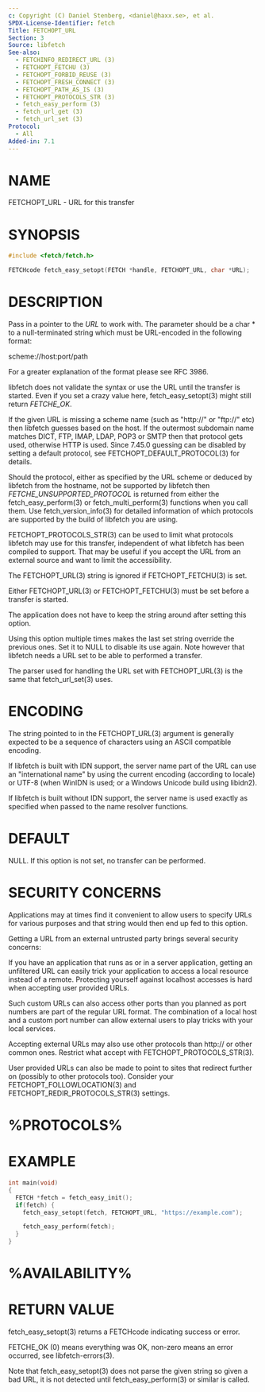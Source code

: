 ```yaml
---
c: Copyright (C) Daniel Stenberg, <daniel@haxx.se>, et al.
SPDX-License-Identifier: fetch
Title: FETCHOPT_URL
Section: 3
Source: libfetch
See-also:
  - FETCHINFO_REDIRECT_URL (3)
  - FETCHOPT_FETCHU (3)
  - FETCHOPT_FORBID_REUSE (3)
  - FETCHOPT_FRESH_CONNECT (3)
  - FETCHOPT_PATH_AS_IS (3)
  - FETCHOPT_PROTOCOLS_STR (3)
  - fetch_easy_perform (3)
  - fetch_url_get (3)
  - fetch_url_set (3)
Protocol:
  - All
Added-in: 7.1
---
```


# NAME

FETCHOPT_URL - URL for this transfer

# SYNOPSIS

~~~c
#include <fetch/fetch.h>

FETCHcode fetch_easy_setopt(FETCH *handle, FETCHOPT_URL, char *URL);
~~~

# DESCRIPTION

Pass in a pointer to the *URL* to work with. The parameter should be a
char * to a null-terminated string which must be URL-encoded in the following
format:

scheme://host:port/path

For a greater explanation of the format please see RFC 3986.

libfetch does not validate the syntax or use the URL until the transfer is
started. Even if you set a crazy value here, fetch_easy_setopt(3) might
still return *FETCHE_OK*.

If the given URL is missing a scheme name (such as "http://" or "ftp://" etc)
then libfetch guesses based on the host. If the outermost subdomain name
matches DICT, FTP, IMAP, LDAP, POP3 or SMTP then that protocol gets used,
otherwise HTTP is used. Since 7.45.0 guessing can be disabled by setting a
default protocol, see FETCHOPT_DEFAULT_PROTOCOL(3) for details.

Should the protocol, either as specified by the URL scheme or deduced by
libfetch from the hostname, not be supported by libfetch then
*FETCHE_UNSUPPORTED_PROTOCOL* is returned from either the fetch_easy_perform(3)
or fetch_multi_perform(3) functions when you call them. Use
fetch_version_info(3) for detailed information of which protocols are supported
by the build of libfetch you are using.

FETCHOPT_PROTOCOLS_STR(3) can be used to limit what protocols libfetch may
use for this transfer, independent of what libfetch has been compiled to
support. That may be useful if you accept the URL from an external source and
want to limit the accessibility.

The FETCHOPT_URL(3) string is ignored if FETCHOPT_FETCHU(3) is set.

Either FETCHOPT_URL(3) or FETCHOPT_FETCHU(3) must be set before a
transfer is started.

The application does not have to keep the string around after setting this
option.

Using this option multiple times makes the last set string override the
previous ones. Set it to NULL to disable its use again. Note however that
libfetch needs a URL set to be able to performed a transfer.

The parser used for handling the URL set with FETCHOPT_URL(3) is the same
that fetch_url_set(3) uses.

# ENCODING

The string pointed to in the FETCHOPT_URL(3) argument is generally
expected to be a sequence of characters using an ASCII compatible encoding.

If libfetch is built with IDN support, the server name part of the URL can use
an "international name" by using the current encoding (according to locale) or
UTF-8 (when WinIDN is used; or a Windows Unicode build using libidn2).

If libfetch is built without IDN support, the server name is used exactly as
specified when passed to the name resolver functions.

# DEFAULT

NULL. If this option is not set, no transfer can be performed.

# SECURITY CONCERNS

Applications may at times find it convenient to allow users to specify URLs
for various purposes and that string would then end up fed to this option.

Getting a URL from an external untrusted party brings several security
concerns:

If you have an application that runs as or in a server application, getting an
unfiltered URL can easily trick your application to access a local resource
instead of a remote. Protecting yourself against localhost accesses is hard
when accepting user provided URLs.

Such custom URLs can also access other ports than you planned as port numbers
are part of the regular URL format. The combination of a local host and a
custom port number can allow external users to play tricks with your local
services.

Accepting external URLs may also use other protocols than http:// or other
common ones. Restrict what accept with FETCHOPT_PROTOCOLS_STR(3).

User provided URLs can also be made to point to sites that redirect further on
(possibly to other protocols too). Consider your
FETCHOPT_FOLLOWLOCATION(3) and FETCHOPT_REDIR_PROTOCOLS_STR(3) settings.

# %PROTOCOLS%

# EXAMPLE

~~~c
int main(void)
{
  FETCH *fetch = fetch_easy_init();
  if(fetch) {
    fetch_easy_setopt(fetch, FETCHOPT_URL, "https://example.com");

    fetch_easy_perform(fetch);
  }
}
~~~

# %AVAILABILITY%

# RETURN VALUE

fetch_easy_setopt(3) returns a FETCHcode indicating success or error.

FETCHE_OK (0) means everything was OK, non-zero means an error occurred, see
libfetch-errors(3).

Note that fetch_easy_setopt(3) does not parse the given string so given a bad
URL, it is not detected until fetch_easy_perform(3) or similar is called.
